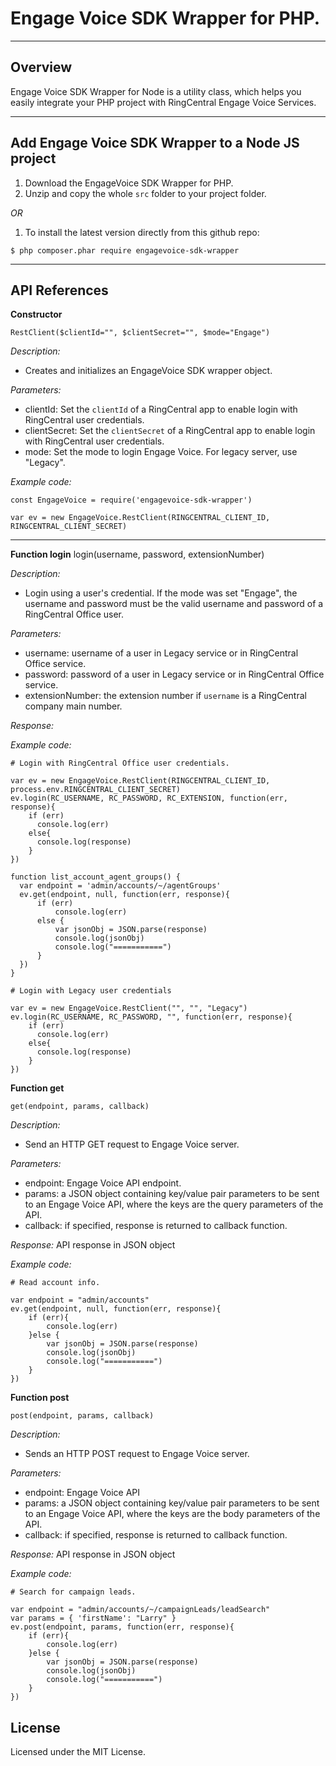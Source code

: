 # Engage Voice SDK Wrapper for PHP.

----
## Overview
Engage Voice SDK Wrapper for Node is a utility class, which helps you easily integrate your PHP project with RingCentral Engage Voice Services.

----
## Add Engage Voice SDK Wrapper to a Node JS project
1. Download the EngageVoice SDK Wrapper for PHP.
2. Unzip and copy the whole `src` folder to your project folder.

*OR*

1. To install the latest version directly from this github repo:
```
$ php composer.phar require engagevoice-sdk-wrapper
```

----
## API References
**Constructor**
```
RestClient($clientId="", $clientSecret="", $mode="Engage")
```

*Description:*
* Creates and initializes an EngageVoice SDK wrapper object.

*Parameters:*
* clientId: Set the `clientId` of a RingCentral app to enable login with RingCentral user credentials.
* clientSecret: Set the `clientSecret` of a RingCentral app to enable login with RingCentral user credentials.
* mode: Set the mode to login Engage Voice. For legacy server, use "Legacy".

*Example code:*
```
const EngageVoice = require('engagevoice-sdk-wrapper')

var ev = new EngageVoice.RestClient(RINGCENTRAL_CLIENT_ID, RINGCENTRAL_CLIENT_SECRET)
```
----
**Function login**
    login(username, password, extensionNumber)

*Description:*
* Login using a user's credential. If the mode was set "Engage", the username and password must be the valid username and password of a RingCentral Office user.

*Parameters:*
* username: username of a user in Legacy service or in RingCentral Office service.
* password: password of a user in Legacy service or in RingCentral Office service.
* extensionNumber: the extension number if `username` is a RingCentral company main number.

*Response:*


*Example code:*
```
# Login with RingCentral Office user credentials.

var ev = new EngageVoice.RestClient(RINGCENTRAL_CLIENT_ID, process.env.RINGCENTRAL_CLIENT_SECRET)
ev.login(RC_USERNAME, RC_PASSWORD, RC_EXTENSION, function(err, response){
    if (err)
      console.log(err)
    else{
      console.log(response)
    }
})

function list_account_agent_groups() {
  var endpoint = 'admin/accounts/~/agentGroups'
  ev.get(endpoint, null, function(err, response){
      if (err)
          console.log(err)
      else {
          var jsonObj = JSON.parse(response)
          console.log(jsonObj)
          console.log("===========")
      }
  })
}

# Login with Legacy user credentials

var ev = new EngageVoice.RestClient("", "", "Legacy")
ev.login(RC_USERNAME, RC_PASSWORD, "", function(err, response){
    if (err)
      console.log(err)
    else{
      console.log(response)
    }
})

```

**Function get**
```
get(endpoint, params, callback)
```
*Description:*
* Send an HTTP GET request to Engage Voice server.

*Parameters:*
* endpoint: Engage Voice API endpoint.
* params: a JSON object containing key/value pair parameters to be sent to an Engage Voice API, where the keys are the query parameters of the API.
* callback: if specified, response is returned to callback function.

*Response:*
API response in JSON object

*Example code:*
```
# Read account info.

var endpoint = "admin/accounts"
ev.get(endpoint, null, function(err, response){
    if (err){
        console.log(err)
    }else {
        var jsonObj = JSON.parse(response)
        console.log(jsonObj)
        console.log("===========")
    }
})
```

**Function post**
```
post(endpoint, params, callback)
```
*Description:*
* Sends an HTTP POST request to Engage Voice server.

*Parameters:*
* endpoint: Engage Voice API
* params: a JSON object containing key/value pair parameters to be sent to an Engage Voice API, where the keys are the body parameters of the API.
* callback: if specified, response is returned to callback function.

*Response:*
API response in JSON object

*Example code:*

```
# Search for campaign leads.

var endpoint = "admin/accounts/~/campaignLeads/leadSearch"
var params = { 'firstName': "Larry" }
ev.post(endpoint, params, function(err, response){
    if (err){
        console.log(err)
    }else {
        var jsonObj = JSON.parse(response)
        console.log(jsonObj)
        console.log("===========")
    }
})
```
## License
Licensed under the MIT License.
